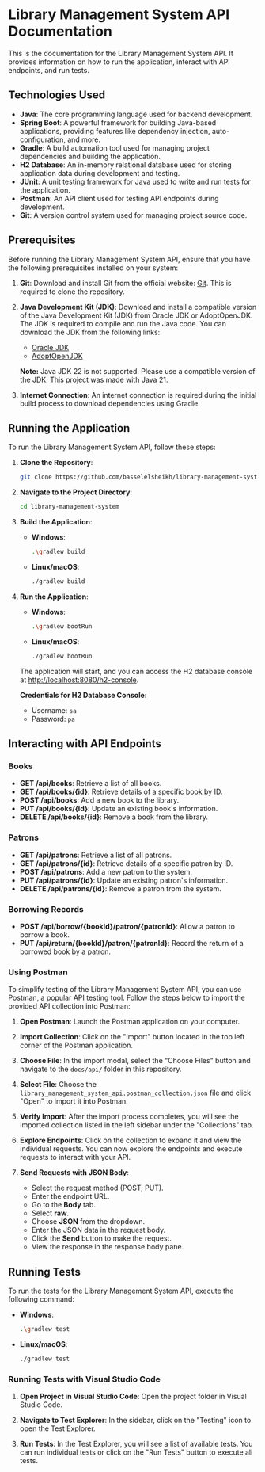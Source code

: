 # Library Management System API Documentation

This is the documentation for the Library Management System API. It provides information on how to run the application, interact with API endpoints, and run tests.
## Technologies Used

- **Java**: The core programming language used for backend development.
- **Spring Boot**: A powerful framework for building Java-based applications, providing features like dependency injection, auto-configuration, and more.
- **Gradle**: A build automation tool used for managing project dependencies and building the application.
- **H2 Database**: An in-memory relational database used for storing application data during development and testing.
- **JUnit**: A unit testing framework for Java used to write and run tests for the application.
- **Postman**: An API client used for testing API endpoints during development.
- **Git**: A version control system used for managing project source code.

## Prerequisites

Before running the Library Management System API, ensure that you have the following prerequisites installed on your system:

1. **Git**: Download and install Git from the official website: [Git](https://git-scm.com/downloads). This is required to clone the repository.

2. **Java Development Kit (JDK)**: Download and install a compatible version of the Java Development Kit (JDK) from Oracle JDK or AdoptOpenJDK. The JDK is required to compile and run the Java code. You can download the JDK from the following links:
   - [Oracle JDK](https://www.oracle.com/java/technologies/javase-downloads.html)
   - [AdoptOpenJDK](https://adoptopenjdk.net/)

   **Note:** Java JDK 22 is not supported. Please use a compatible version of the JDK. This project was made with Java 21.

3. **Internet Connection**: An internet connection is required during the initial build process to download dependencies using Gradle.

## Running the Application

To run the Library Management System API, follow these steps:

1. **Clone the Repository**: 
   ```bash
   git clone https://github.com/basselelsheikh/library-management-system.git
   ```

2. **Navigate to the Project Directory**:
   ```bash
   cd library-management-system
   ```

3. **Build the Application**:
   - **Windows**:
     ```bash
     .\gradlew build
     ```
   - **Linux/macOS**:
     ```bash
     ./gradlew build
     ```

4. **Run the Application**:
   - **Windows**:
     ```bash
     .\gradlew bootRun
     ```
   - **Linux/macOS**:
     ```bash
     ./gradlew bootRun
     ```

   The application will start, and you can access the H2 database console at [http://localhost:8080/h2-console](http://localhost:8080/h2-console).
   
   **Credentials for H2 Database Console:**
   - Username: `sa`
   - Password: `pa`

## Interacting with API Endpoints

### Books

- **GET /api/books**: Retrieve a list of all books.
- **GET /api/books/{id}**: Retrieve details of a specific book by ID.
- **POST /api/books**: Add a new book to the library.
- **PUT /api/books/{id}**: Update an existing book's information.
- **DELETE /api/books/{id}**: Remove a book from the library.

### Patrons

- **GET /api/patrons**: Retrieve a list of all patrons.
- **GET /api/patrons/{id}**: Retrieve details of a specific patron by ID.
- **POST /api/patrons**: Add a new patron to the system.
- **PUT /api/patrons/{id}**: Update an existing patron's information.
- **DELETE /api/patrons/{id}**: Remove a patron from the system.

### Borrowing Records

- **POST /api/borrow/{bookId}/patron/{patronId}**: Allow a patron to borrow a book.
- **PUT /api/return/{bookId}/patron/{patronId}**: Record the return of a borrowed book by a patron.

### Using Postman

To simplify testing of the Library Management System API, you can use Postman, a popular API testing tool. Follow the steps below to import the provided API collection into Postman:

1. **Open Postman**: Launch the Postman application on your computer.

2. **Import Collection**: Click on the "Import" button located in the top left corner of the Postman application.

3. **Choose File**: In the import modal, select the "Choose Files" button and navigate to the `docs/api/` folder in this repository.

4. **Select File**: Choose the `library_management_system_api.postman_collection.json` file and click "Open" to import it into Postman.

5. **Verify Import**: After the import process completes, you will see the imported collection listed in the left sidebar under the "Collections" tab.

6. **Explore Endpoints**: Click on the collection to expand it and view the individual requests. You can now explore the endpoints and execute requests to interact with your API.
   
7. **Send Requests with JSON Body**:
   - Select the request method (POST, PUT).
   - Enter the endpoint URL.
   - Go to the **Body** tab.
   - Select **raw**.
   - Choose **JSON** from the dropdown.
   - Enter the JSON data in the request body.
   - Click the **Send** button to make the request.
   - View the response in the response body pane.

## Running Tests

To run the tests for the Library Management System API, execute the following command:

- **Windows**:
     ```bash
     .\gradlew test
     ```
- **Linux/macOS**:
     ```bash
     ./gradlew test
     ```
     
### Running Tests with Visual Studio Code

1. **Open Project in Visual Studio Code**: Open the project folder in Visual Studio Code.

2. **Navigate to Test Explorer**: In the sidebar, click on the "Testing" icon to open the Test Explorer.

3. **Run Tests**: In the Test Explorer, you will see a list of available tests. You can run individual tests or click on the "Run Tests" button to execute all tests.
